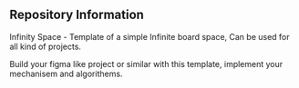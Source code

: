 ## Repository Information

Infinity Space - Template of a simple Infinite board space, Can be used for all kind of projects.

Build your figma like project or similar with this template, implement your mechanisem and algorithems.

